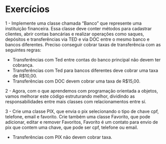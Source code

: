 # Exercícios

1 - Implemente uma classe chamada “Banco” que represente uma instituição financeira. Essa classe deve conter métodos para cadastrar clientes, abrir contas bancárias e realizar operações como saques, depósitos e transferências via TED e via DOC entre o mesmo banco e bancos diferentes. Preciso conseguir cobrar taxas de transferência com as seguintes regras:
- Transferências com Ted entre contas do banco principal não devem ter cobrança.
- Transferências com Ted para bancos diferentes deve cobrar uma taxa de R$10,00.
- Transferências com DOC devem cobrar uma taxa de R$15,00.

2 - Agora, com o que aprendemos com programação orientada a objetos, vamos melhorar este código estruturando melhor, dividindo as responsabilidades entre mais classes com relacionamentos entre sí.

3 - Crie uma classe PIX, que envia o pix selecionando o tipo de chave cpf, telefone, email e favorito. Crie também uma classe Favorito, que pode adicionar, editar e remover Favoritos, Favorito é um contato para envio de pix que contem uma chave, que pode ser cpf, telefone ou email.
- Transferências com PIX não devem cobrar taxa.